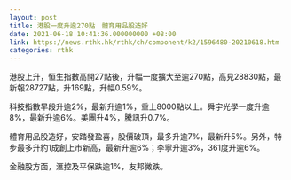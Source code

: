 ```yaml
---
layout: post
title: 港股一度升逾270點　體育用品股造好
date: 2021-06-18 10:41:36.000000000 +08:00
link: https://news.rthk.hk/rthk/ch/component/k2/1596480-20210618.htm
categories: rthk
---
```


港股上升，恒生指數高開27點後，升幅一度擴大至逾270點，高見28830點，最新報28727點，升169點，升幅0.59%。

科技指數早段升逾2%，最新升逾1%，重上8000點以上。舜宇光學一度升逾8%，最新升逾6%。美團升4%，騰訊升0.7%。

體育用品股造好，安踏發盈喜，股價破頂，最多升逾7%，最新升5%。另外，特步最多升約1成創上市新高，最新升逾6%；李寧升逾3%，361度升逾6%。

金融股方面，滙控及平保跌逾1%，友邦微跌。
